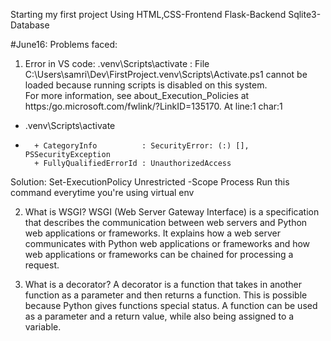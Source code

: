 Starting my first project
Using HTML,CSS-Frontend
Flask-Backend
Sqlite3-Database

#June16: Problems faced:
1. Error in VS code:
.venv\Scripts\activate : File C:\Users\samri\Dev\FirstProject\.venv\Scripts\Activate.ps1 cannot be loaded because running scripts is disabled on this system.     
For more information, see about_Execution_Policies at https:/go.microsoft.com/fwlink/?LinkID=135170.
At line:1 char:1
+ .venv\Scripts\activate
+ ~~~~~~~~~~~~~~~~~~~~~~
    + CategoryInfo          : SecurityError: (:) [], PSSecurityException
    + FullyQualifiedErrorId : UnauthorizedAccess

Solution: Set-ExecutionPolicy Unrestricted -Scope Process
Run this command everytime you're using virtual env

2. What is WSGI? 
WSGI (Web Server Gateway Interface) is a specification that describes the communication between web servers and Python web applications or frameworks. It explains how a web server communicates with Python web applications or frameworks and how web applications or frameworks can be chained for processing a request.

3. What is a decorator? A decorator is a function that takes in another function as a parameter and then returns a function. This is possible because Python gives functions special status. A function can be used as a parameter and a return value, while also being assigned to a variable.
